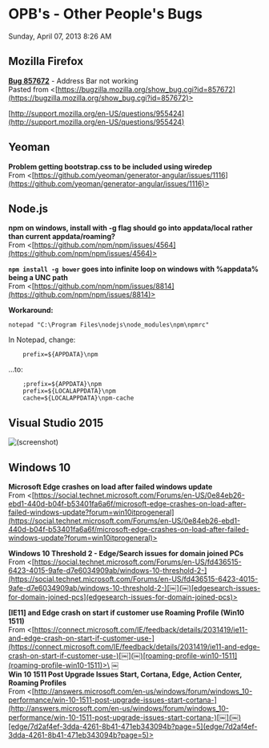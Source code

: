 ﻿# OPB's - Other People's Bugs

Sunday, April 07, 2013
8:26 AM

## Mozilla Firefox

**[Bug 857672](Bug 857672)** - Address Bar not working\
Pasted from <[https://bugzilla.mozilla.org/show_bug.cgi?id=857672](https://bugzilla.mozilla.org/show_bug.cgi?id=857672)>

[http://support.mozilla.org/en-US/questions/955424](http://support.mozilla.org/en-US/questions/955424)

## Yeoman

**Problem getting bootstrap.css to be included using wiredep**\
From <[https://github.com/yeoman/generator-angular/issues/1116](https://github.com/yeoman/generator-angular/issues/1116)>

## Node.js

**npm on windows, install with -g flag should go into appdata/local rather than current appdata/roaming?**\
From <[https://github.com/npm/npm/issues/4564](https://github.com/npm/npm/issues/4564)>

**`npm install -g bower` goes into infinite loop on windows with %appdata% being a UNC path**\
From <[https://github.com/npm/npm/issues/8814](https://github.com/npm/npm/issues/8814)>

**Workaround:**

```Console
notepad "C:\Program Files\nodejs\node_modules\npm\npmrc"
```

In Notepad, change:

```Text
    prefix=${APPDATA}\npm
```

…to:

```Text
    ;prefix=${APPDATA}\npm
    prefix=${LOCALAPPDATA}\npm
    cache=${LOCALAPPDATA}\npm-cache
```

## Visual Studio 2015

![(screenshot)](https://assets.technologytoolbox.com/screenshots/BF/1541379F66011CFCFD77433DF3D55CDBC15C3EBF.png)

## Windows 10

**Microsoft Edge crashes on load after failed windows update**\
From <[https://social.technet.microsoft.com/Forums/en-US/0e84eb26-ebd1-440d-b04f-b53401fa6a6f/microsoft-edge-crashes-on-load-after-failed-windows-update?forum=win10itprogeneral](https://social.technet.microsoft.com/Forums/en-US/0e84eb26-ebd1-440d-b04f-b53401fa6a6f/microsoft-edge-crashes-on-load-after-failed-windows-update?forum=win10itprogeneral)>

**Windows 10 Threshold 2 - Edge/Search issues for domain joined PCs**\
From <[https://social.technet.microsoft.com/Forums/en-US/fd436515-6423-4015-9afe-d7e6034909ab/windows-10-threshold-2-](https://social.technet.microsoft.com/Forums/en-US/fd436515-6423-4015-9afe-d7e6034909ab/windows-10-threshold-2-)[￼](￼)[edgesearch-issues-for-domain-joined-pcs](edgesearch-issues-for-domain-joined-pcs)>

**[IE11] and Edge crash on start if customer use Roaming Profile (Win10 1511)**\
From <[https://connect.microsoft.com/IE/feedback/details/2031419/ie11-and-edge-crash-on-start-if-customer-use-](https://connect.microsoft.com/IE/feedback/details/2031419/ie11-and-edge-crash-on-start-if-customer-use-)[￼](￼)[roaming-profile-win10-1511](roaming-profile-win10-1511)>\
￼\
**Win 10 1511 Post Upgrade Issues Start, Cortana, Edge, Action Center, Roaming Profiles**\
From <[http://answers.microsoft.com/en-us/windows/forum/windows_10-performance/win-10-1511-post-upgrade-issues-start-cortana-](http://answers.microsoft.com/en-us/windows/forum/windows_10-performance/win-10-1511-post-upgrade-issues-start-cortana-)[￼](￼)[edge/7d2af4ef-3dda-4261-8b41-471eb343094b?page=5](edge/7d2af4ef-3dda-4261-8b41-471eb343094b?page=5)>
